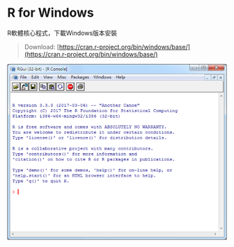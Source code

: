 # R for Windows

R軟體核心程式，下載Windows版本安裝

> Download: [https://cran.r-project.org/bin/windows/base/](https://cran.r-project.org/bin/windows/base/)

![](/assets/r-01.png)

